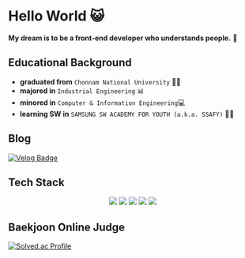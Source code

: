 # Hello World 😺

**My dream is to be a front-end developer who understands people.** :gift:



## Educational Background

- **graduated from** `Chonnam National University` 👨‍🎓
- **majored in** `Industrial Engineering` 📊
- **minored in** `Computer & Information Engineering`:computer:
- **learning SW in** `SAMSUNG SW ACADEMY FOR YOUTH (a.k.a. SSAFY)` 👨‍💻



## Blog

[![Velog Badge](https://img.shields.io/badge/Tech_Blog-C71A36?style=flat&logo=ApacheMaven&logoColor=white)](https://velog.io/@leeyw2709)



## Tech Stack

<div align=center>
    <img src="https://img.shields.io/badge/React-61DAFB?style=flat-square&logo=React&logoColor=white"/>
    <img src="https://img.shields.io/badge/JavaScript-F7DF1E?style=flat-square&logo=JavaScript&logoColor=white"/>
    <img src="https://img.shields.io/badge/HTML5-E34F26?style=flat-square&logo=HTML5&logoColor=white"/> 
    <img src="https://img.shields.io/badge/CSS3-1572B6?style=flat-square&logo=CSS3&logoColor=white"/>
    <img src="https://img.shields.io/badge/Python-3776AB?style=flat-square&logo=Python&logoColor=white"/>
</div>



## Baekjoon Online Judge

[![Solved.ac Profile](http://mazassumnida.wtf/api/v2/generate_badge?boj=deu03093)](https://solved.ac/deu03093/)



